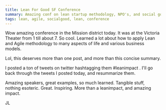 ```yaml
---
title: Lean For Good SF Conference
summary: Amazing conf on lean startup methodology, NPO's, and social good...
tags: lean, agile, socialgood, lean, conference
---
```


Wow amazing conference in the Mission district today.  It was at the Victoria Theater from 1 till about 7.  So cool.  Learned a lot about how to apply Lean and Agile methodology to many aspects of life and various business models.

Lol, this deserves more than one post, and more than this concise summary.

I posted a ton of tweets on twitter hashtagging them #leanimpact .  I'll go back through the tweets I posted today, and resummarize them.

Amazing speakers, great examples, so much learned.  Tangible stuff, nothing esoteric.  Great. Inspiring. More than a leanimpact, and amazing impact.


JL